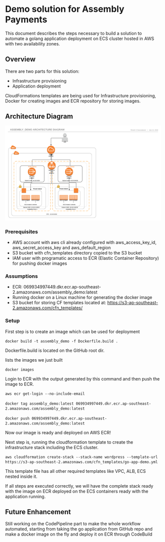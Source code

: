 # Demo solution for Assembly Payments

This document describes the steps necessary to build a solution to automate a golang application deployment on ECS cluster hosted in AWS with two availability zones.

## Overview
There are two parts for this solution:
* Infrastructure provisioning
* Application deployment

CloudFormations templates are being used for Infrastructure provisioning, Docker for creating images and ECR repository for storing images.

## Architecture Diagram

![Architecture Diagram](https://github.com/rinoshkk/assembly-demo/blob/master/Assembly_Demo.png)

### Prerequisites

* AWS account with aws cli already configured with aws_access_key_id, aws_secret_access_key and aws_default_region
* S3 bucket with cfn_templates directory copied to the S3 bucket
* IAM user with programatic access to ECR (Elastic Container Repository) for pushing docker images

### Assumptions
* ECR: 069934997449.dkr.ecr.ap-southeast-2.amazonaws.com/assembly_demo:latest
* Running docker on a Linux machine for generating the docker image
* S3 bucket for storing CF templates located at: https://s3-ap-southeast-2.amazonaws.com/cfn_templates/

### Setup

First step is to create an image which can be used for deployment

```
docker build -t assembly_demo -f Dockerfile.build . 
```
Dockerfile.build is located on the GitHub root dir.

lists the images we just built
```
docker images
```
Login to ECR with the output generated by this command and then push the image to ECR.
```
aws ecr get-login --no-include-email 

docker tag assembly_demo:latest 069934997449.dkr.ecr.ap-southeast-2.amazonaws.com/assembly_demo:latest

docker push 069934997449.dkr.ecr.ap-southeast-2.amazonaws.com/assembly_demo:latest
```

Now our image is ready and deployed on AWS ECR!

Next step is, running the cloudformation template to create the infrastructure stack including the ECS cluster.

```
aws cloudformation create-stack --stack-name wordpress --template-url https://s3-ap-southeast-2.amazonaws.com/cfn_templates/go-app-demo.yml
```
This template file has all other required templates like VPC, ALB, ECS nested inside it.

If all steps are executed correctly, we will have the complete stack ready with the image on ECR deployed on the ECS containers ready with the application running.

## Future Enhancement

Still working on the CodePipeline part to make the whole workflow automated, starting from taking the go application from GitHub repo and make a docker image on the fly and deploy it on ECR through CodeBuild

